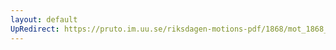 ```yaml
---
layout: default
UpRedirect: https://pruto.im.uu.se/riksdagen-motions-pdf/1868/mot_1868__fk__37/mot_1868__fk__37-002.pdf
---
```

